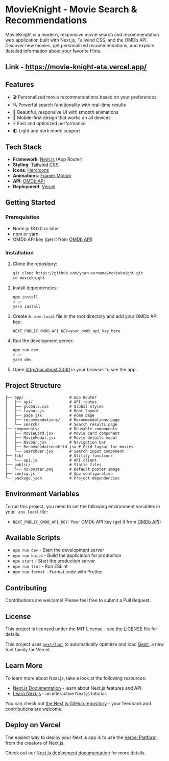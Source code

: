 # MovieKnight - Movie Search & Recommendations

MovieKnight is a modern, responsive movie search and recommendation web application built with Next.js, Tailwind CSS, and the OMDb API. Discover new movies, get personalized recommendations, and explore detailed information about your favorite films.

## Link - https://movie-knight-eta.vercel.app/

## Features

- 🎬 Personalized movie recommendations based on your preferences
- 🔍 Powerful search functionality with real-time results
- 🎨 Beautiful, responsive UI with smooth animations
- 📱 Mobile-first design that works on all devices
- ⚡ Fast and optimized performance
- 🌓 Light and dark mode support

## Tech Stack

- **Framework**: [Next.js](https://nextjs.org/) (App Router)
- **Styling**: [Tailwind CSS](https://tailwindcss.com/)
- **Icons**: [Heroicons](https://heroicons.com/)
- **Animations**: [Framer Motion](https://www.framer.com/motion/)
- **API**: [OMDb API](http://www.omdbapi.com/)
- **Deployment**: [Vercel](https://vercel.com/)

## Getting Started

### Prerequisites

- Node.js 18.0.0 or later
- npm or yarn
- OMDb API key (get it from [OMDb API](http://www.omdbapi.com/apikey.aspx))

### Installation

1. Clone the repository:
   ```bash
   git clone https://github.com/yourusername/movieknight.git
   cd movieknight
   ```

2. Install dependencies:
   ```bash
   npm install
   # or
   yarn install
   ```

3. Create a `.env.local` file in the root directory and add your OMDb API key:
   ```env
   NEXT_PUBLIC_OMDB_API_KEY=your_omdb_api_key_here
   ```

4. Run the development server:
   ```bash
   npm run dev
   # or
   yarn dev
   ```

5. Open [http://localhost:3000](http://localhost:3000) in your browser to see the app.

## Project Structure

```
├── app/                    # App Router
│   ├── api/                # API routes
│   ├── globals.css         # Global styles
│   ├── layout.js           # Root layout
│   ├── page.jsx            # Home page
│   ├── recommendations/    # Recommendations page
│   └── search/             # Search results page
├── components/             # Reusable components
│   ├── MovieCard.jsx       # Movie card component
│   ├── MovieModal.jsx      # Movie details modal
│   ├── Navbar.jsx          # Navigation bar
│   ├── RecommendationsGrid.jsx # Grid layout for movies
│   └── SearchBar.jsx       # Search input component
├── lib/                    # Utility functions
│   └── api.js              # API client
├── public/                 # Static files
│   └── no-poster.png       # Default poster image
├── config.js               # App configuration
└── package.json            # Project dependencies
```

## Environment Variables

To run this project, you need to set the following environment variables in your `.env.local` file:

- `NEXT_PUBLIC_OMDB_API_KEY`: Your OMDb API key (get it from [OMDb API](http://www.omdbapi.com/apikey.aspx))

## Available Scripts

- `npm run dev` - Start the development server
- `npm run build` - Build the application for production
- `npm start` - Start the production server
- `npm run lint` - Run ESLint
- `npm run format` - Format code with Prettier

## Contributing

Contributions are welcome! Please feel free to submit a Pull Request.

## License

This project is licensed under the MIT License - see the [LICENSE](LICENSE) file for details.

This project uses [`next/font`](https://nextjs.org/docs/app/building-your-application/optimizing/fonts) to automatically optimize and load [Geist](https://vercel.com/font), a new font family for Vercel.

## Learn More

To learn more about Next.js, take a look at the following resources:

- [Next.js Documentation](https://nextjs.org/docs) - learn about Next.js features and API.
- [Learn Next.js](https://nextjs.org/learn) - an interactive Next.js tutorial.

You can check out [the Next.js GitHub repository](https://github.com/vercel/next.js) - your feedback and contributions are welcome!

## Deploy on Vercel

The easiest way to deploy your Next.js app is to use the [Vercel Platform](https://vercel.com/new?utm_medium=default-template&filter=next.js&utm_source=create-next-app&utm_campaign=create-next-app-readme) from the creators of Next.js.

Check out our [Next.js deployment documentation](https://nextjs.org/docs/app/building-your-application/deploying) for more details.
